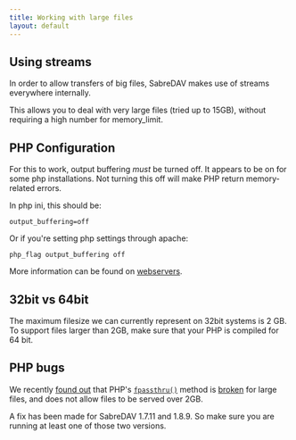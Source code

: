 ```yaml
---
title: Working with large files
layout: default
---
```


Using streams
-------------

In order to allow transfers of big files, SabreDAV makes use of streams
everywhere internally.

This allows you to deal with very large files (tried up to 15GB), without
requiring a high number for memory_limit.


PHP Configuration
-----------------

For this to work, output buffering _must_ be turned off. It appears to be
on for some php installations. Not turning this off will make PHP return
memory-related errors.

In php ini, this should be:

    output_buffering=off

Or if you're setting php settings through apache:

    php_flag output_buffering off

More information can be found on [webservers](/dav/webservers).


32bit vs 64bit
--------------

The maximum filesize we can currently represent on 32bit systems is 2 GB.
To support files larger than 2GB, make sure that your PHP is compiled for
64 bit.


PHP bugs
--------

We recently [found out][1] that PHP's [`fpassthru()`][2] method is [broken][3]
for large files, and does not allow files to be served over 2GB.

A fix has been made for SabreDAV 1.7.11 and 1.8.9. So make sure you are
running at least one of those two versions.

[1]: http://evertpot.com/fpassthru-broken/
[2]: http://www.php.net/manual/en/function.fpassthru.php
[3]: https://bugs.php.net/bug.php?id=66736

